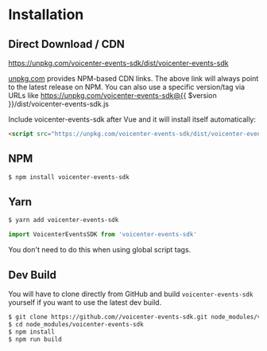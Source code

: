 # Installation

## Direct Download / CDN

https://unpkg.com/voicenter-events-sdk/dist/voicenter-events-sdk 

[unpkg.com](https://unpkg.com) provides NPM-based CDN links. The above link will always point to the latest release on NPM. You can also use a specific version/tag via URLs like https://unpkg.com/voicenter-events-sdk@{{ $version }}/dist/voicenter-events-sdk.js
 
Include voicenter-events-sdk after Vue and it will install itself automatically:

```html
<script src="https://unpkg.com/voicenter-events-sdk/dist/voicenter-events-sdk.js"></script>
```

## NPM

```sh
$ npm install voicenter-events-sdk
```

## Yarn

```sh
$ yarn add voicenter-events-sdk
```

```javascript
import VoicenterEventsSDK from 'voicenter-events-sdk'
```

You don't need to do this when using global script tags.

## Dev Build

You will have to clone directly from GitHub and build `voicenter-events-sdk` yourself if
you want to use the latest dev build.

```sh
$ git clone https://github.com//voicenter-events-sdk.git node_modules/voicenter-events-sdk
$ cd node_modules/voicenter-events-sdk
$ npm install
$ npm run build
```

